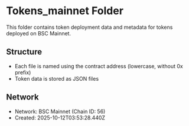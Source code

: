 # Tokens_mainnet Folder

This folder contains token deployment data and metadata for tokens deployed on BSC Mainnet.

## Structure
- Each file is named using the contract address (lowercase, without 0x prefix)
- Token data is stored as JSON files

## Network
- Network: BSC Mainnet (Chain ID: 56)
- Created: 2025-10-12T03:53:28.440Z
